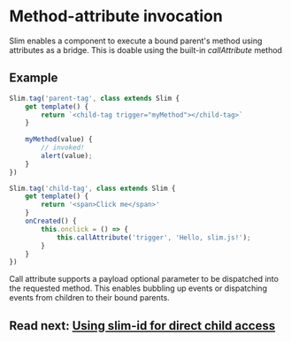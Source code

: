 # Method-attribute invocation

Slim enables a component to execute a bound parent's method using attributes as a bridge.
This is doable using the built-in *callAttribute* method

## Example

```js
Slim.tag('parent-tag', class extends Slim {
    get template() {
        return `<child-tag trigger="myMethod"></child-tag>`
    }
    
    myMethod(value) {
        // invoked!
        alert(value);
    }
})

Slim.tag('child-tag', class extends Slim {
    get template() {
        return '<span>Click me</span>'
    }
    onCreated() {
        this.onclick = () => {
            this.callAttribute('trigger', 'Hello, slim.js!');
        }
    }
})
```

Call attribute supports a payload optional parameter to be dispatched into the requested method.
This enables bubbling up events or dispatching events from children to their bound parents.

## Read next: [Using slim-id for direct child access](./using_slim_id.md)